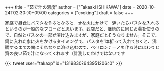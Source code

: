 +++
title = "茹で汁の濃度"
author = ["Takaaki ISHIKAWA"]
date = 2020-10-24T02:30:00+09:00
categories = ["cooking"]
draft = false
+++

家庭で昼食にパスタを作るとなると、水を火にかけて、沸いたらパスタを入れるというのが一般的なフローだと思います。お店だと、継続的に同じお湯を使うので、自然とパスタの一部が溶け込みますが、家庭だとそうなりません。そこで、鍋に入れた水に火をかけるタイミングで、パスタを1本折って入れておくと、沸騰するまでの間にそれなりに溶け込むので、ペペロンチーノを作る時にはわりと質の良い茹で汁になってくれます（計測したわけではないです  

{{< tweet user="takaxp" id="1319830264395120640" >}}